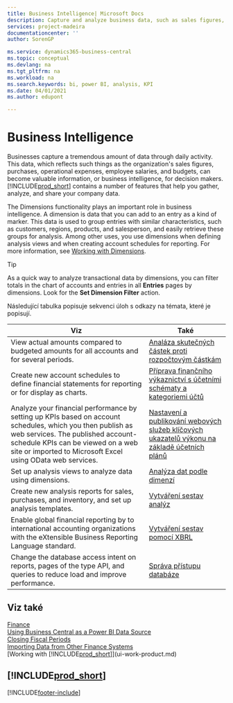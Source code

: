 ```yaml
---
title: Business Intelligence| Microsoft Docs
description: Capture and analyze business data, such as sales figures, purchases, operational expenses, employee salaries, and budgets, that can be valuable information for business intelligence or for decision making.
services: project-madeira
documentationcenter: ''
author: SorenGP

ms.service: dynamics365-business-central
ms.topic: conceptual
ms.devlang: na
ms.tgt_pltfrm: na
ms.workload: na
ms.search.keywords: bi, power BI, analysis, KPI
ms.date: 04/01/2021
ms.author: edupont

---
```

# Business Intelligence
Businesses capture a tremendous amount of data through daily activity. This data, which reflects such things as the organization's sales figures, purchases, operational expenses, employee salaries, and budgets, can become valuable information, or business intelligence, for decision makers. [!INCLUDE[prod_short](includes/prod_short.md)] contains a number of features that help you gather, analyze, and share your company data.

The Dimensions functionality plays an important role in business intelligence. A dimension is data that you can add to an entry as a kind of marker. This data is used to group entries with similar characteristics, such as customers, regions, products, and salesperson, and easily retrieve these groups for analysis. Among other uses, you use dimensions  when defining analysis views and when creating account schedules for reporting. For more information, see [Working with Dimensions](finance-dimensions.md).

> [!TIP]
> As a quick way to analyze transactional data by dimensions, you can filter totals in the chart of accounts and entries in all **Entries** pages by dimensions. Look for the **Set Dimension Filter** action.

Následující tabulka popisuje sekvenci úloh s odkazy na témata, které je popisují.

| Viz | Také |
| --- | --- |
| View actual amounts compared to budgeted amounts for all accounts and for several periods. | [Analáza skutečných částek proti rozpočtovým částkám](bi-how-analyze-actual-versus-budget.md) |
| Create new account schedules to define financial statements for reporting or for display as charts. | [Příprava finančního výkaznictví s účetními schématy a kategoriemi účtů](bi-how-work-account-schedule.md) |
| Analyze your financial performance by setting up KPIs based on account schedules, which you then publish as web services. The published account-schedule KPIs can be viewed on a web site or imported to Microsoft Excel using OData web services. | [Nastavení a publikování webových služeb klíčových ukazatelů výkonu na základě účetních plánů](bi-how-to-set-up-and-publish-kpi-web-services-based-on-account-schedules.md) |
| Set up analysis views to analyze data using dimensions. | [Analýza dat podle dimenzí](bi-how-analyze-data-dimension.md) |
| Create new analysis reports for sales, purchases, and inventory, and set up analysis templates. | [Vytváření sestav analýz](bi-how-create-analysis-views-reports.md) |
| Enable global financial reporting by to international accounting organizations with the eXtensible Business Reporting Language standard. | [Vytváření sestav pomocí XBRL](bi-create-reports-with-xbrl.md) |
| Change the database access intent on reports, pages of the type API, and queries to reduce load and improve performance. | [Správa přístupu databáze](admin-data-access-intent.md) |

## Viz také
[Finance](finance.md)    
[Using Business Central as a Power BI Data Source](across-how-use-financials-data-source-powerbi.md)  
[Closing Fiscal Periods](year-close-years-periods.md)  
[Importing Data from Other Finance Systems](across-import-data-configuration-packages.md)  
[Working with [!INCLUDE[prod_short](includes/prod_short.md)]](ui-work-product.md)

## [!INCLUDE[prod_short](includes/free_trial_md.md)]


[!INCLUDE[footer-include](includes/footer-banner.md)]